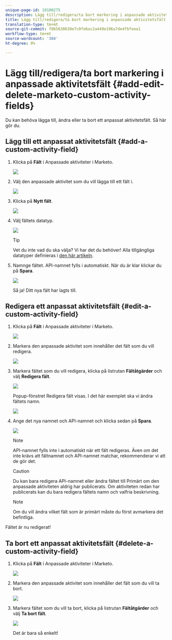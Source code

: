 ```yaml
---
unique-page-id: 10100275
description: Lägg till/redigera/ta bort markering i anpassade aktivitetsfält - Marketo-dokument - produktdokumentation
title: Lägg till/redigera/ta bort markering i anpassade aktivitetsfält
translation-type: tm+mt
source-git-commit: f865630638e7c0fe6ac2a449e196a7de4fbfeea1
workflow-type: tm+mt
source-wordcount: '304'
ht-degree: 0%

---
```



# Lägg till/redigera/ta bort markering i anpassade aktivitetsfält {#add-edit-delete-marketo-custom-activity-fields}

Du kan behöva lägga till, ändra eller ta bort ett anpassat aktivitetsfält. Så här gör du.

## Lägg till ett anpassat aktivitetsfält {#add-a-custom-activity-field}

1. Klicka på **Fält** i Anpassade aktiviteter i Marketo.

   ![](assets/one-3.png)

1. Välj den anpassade aktivitet som du vill lägga till ett fält i.

   ![](assets/two-3.png)

1. Klicka på **Nytt fält**.

   ![](assets/three-3.png)

1. Välj fältets datatyp.

   ![](assets/four-3.png)

   >[!TIP]
   >
   >Vet du inte vad du ska välja? Vi har det du behöver! Alla tillgängliga datatyper definieras i [den här artikeln](/help/marketo/product-docs/administration/field-management/custom-field-type-glossary.md).

1. Namnge fältet. API-namnet fylls i automatiskt. När du är klar klickar du på **Spara**.

   ![](assets/five-3.png)

   Så ja! Ditt nya fält har lagts till.

## Redigera ett anpassat aktivitetsfält {#edit-a-custom-activity-field}

1. Klicka på **Fält** i Anpassade aktiviteter i Marketo.

   ![](assets/one-3.png)

1. Markera den anpassade aktivitet som innehåller det fält som du vill redigera.

   ![](assets/seven.png)

1. Markera fältet som du vill redigera, klicka på listrutan **Fältåtgärder** och välj **Redigera fält**.

   ![](assets/eight.png)

   Popup-fönstret Redigera fält visas. I det här exemplet ska vi ändra fältets namn.

   ![](assets/nine.png)

1. Ange det nya namnet och API-namnet och klicka sedan på **Spara**.

   ![](assets/ten.png)

   >[!NOTE]
   >
   >API-namnet fylls inte i automatiskt när ett fält redigeras. Även om det inte krävs att fältnamnet och API-namnet matchar, rekommenderar vi att de gör det.

   >[!CAUTION]
   >
   >Du kan bara redigera API-namnet eller ändra fältet till Primärt om den anpassade aktiviteten aldrig har publicerats. Om aktiviteten redan har publicerats kan du bara redigera fältets namn och valfria beskrivning.

   >[!NOTE]
   >
   >Om du vill ändra vilket fält som är primärt måste du först avmarkera det befintliga.

Fältet är nu redigerat!

## Ta bort ett anpassat aktivitetsfält {#delete-a-custom-activity-field}

1. Klicka på **Fält** i Anpassade aktiviteter i Marketo.

   ![](assets/one-3.png)

1. Markera den anpassade aktivitet som innehåller det fält som du vill ta bort.

   ![](assets/twelve.png)

1. Markera fältet som du vill ta bort, klicka på listrutan **Fältåtgärder** och välj **Ta bort fält**.

   ![](assets/thirteen.png)

   Det är bara så enkelt!
